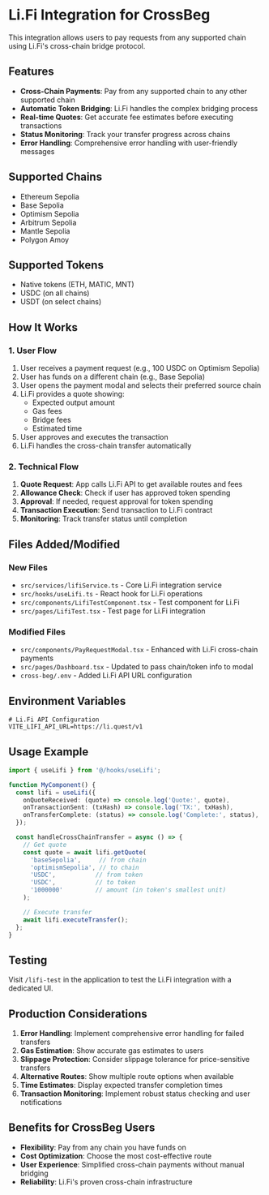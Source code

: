 # Li.Fi Integration for CrossBeg

This integration allows users to pay requests from any supported chain using Li.Fi's cross-chain bridge protocol.

## Features

- **Cross-Chain Payments**: Pay from any supported chain to any other supported chain
- **Automatic Token Bridging**: Li.Fi handles the complex bridging process
- **Real-time Quotes**: Get accurate fee estimates before executing transactions
- **Status Monitoring**: Track your transfer progress across chains
- **Error Handling**: Comprehensive error handling with user-friendly messages

## Supported Chains

- Ethereum Sepolia
- Base Sepolia
- Optimism Sepolia
- Arbitrum Sepolia
- Mantle Sepolia
- Polygon Amoy

## Supported Tokens

- Native tokens (ETH, MATIC, MNT)
- USDC (on all chains)
- USDT (on select chains)

## How It Works

### 1. User Flow

1. User receives a payment request (e.g., 100 USDC on Optimism Sepolia)
2. User has funds on a different chain (e.g., Base Sepolia)
3. User opens the payment modal and selects their preferred source chain
4. Li.Fi provides a quote showing:
   - Expected output amount
   - Gas fees
   - Bridge fees
   - Estimated time
5. User approves and executes the transaction
6. Li.Fi handles the cross-chain transfer automatically

### 2. Technical Flow

1. **Quote Request**: App calls Li.Fi API to get available routes and fees
2. **Allowance Check**: Check if user has approved token spending
3. **Approval**: If needed, request approval for token spending
4. **Transaction Execution**: Send transaction to Li.Fi contract
5. **Monitoring**: Track transfer status until completion

## Files Added/Modified

### New Files

- `src/services/lifiService.ts` - Core Li.Fi integration service
- `src/hooks/useLifi.ts` - React hook for Li.Fi operations
- `src/components/LifiTestComponent.tsx` - Test component for Li.Fi
- `src/pages/LifiTest.tsx` - Test page for Li.Fi integration

### Modified Files

- `src/components/PayRequestModal.tsx` - Enhanced with Li.Fi cross-chain payments
- `src/pages/Dashboard.tsx` - Updated to pass chain/token info to modal
- `cross-beg/.env` - Added Li.Fi API URL configuration

## Environment Variables

```properties
# Li.Fi API Configuration
VITE_LIFI_API_URL=https://li.quest/v1
```

## Usage Example

```typescript
import { useLifi } from '@/hooks/useLifi';

function MyComponent() {
  const lifi = useLifi({
    onQuoteReceived: (quote) => console.log('Quote:', quote),
    onTransactionSent: (txHash) => console.log('TX:', txHash),
    onTransferComplete: (status) => console.log('Complete:', status),
  });

  const handleCrossChainTransfer = async () => {
    // Get quote
    const quote = await lifi.getQuote(
      'baseSepolia',     // from chain
      'optimismSepolia', // to chain  
      'USDC',           // from token
      'USDC',           // to token
      '1000000'         // amount (in token's smallest unit)
    );

    // Execute transfer
    await lifi.executeTransfer();
  };
}
```

## Testing

Visit `/lifi-test` in the application to test the Li.Fi integration with a dedicated UI.

## Production Considerations

1. **Error Handling**: Implement comprehensive error handling for failed transfers
2. **Gas Estimation**: Show accurate gas estimates to users
3. **Slippage Protection**: Consider slippage tolerance for price-sensitive transfers
4. **Alternative Routes**: Show multiple route options when available
5. **Time Estimates**: Display expected transfer completion times
6. **Transaction Monitoring**: Implement robust status checking and user notifications

## Benefits for CrossBeg Users

- **Flexibility**: Pay from any chain you have funds on
- **Cost Optimization**: Choose the most cost-effective route
- **User Experience**: Simplified cross-chain payments without manual bridging
- **Reliability**: Li.Fi's proven cross-chain infrastructure
